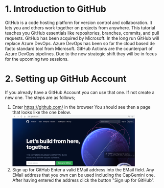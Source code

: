# 1. Introduction to GitHub

GitHub is a code hosting platform for version control and collaboration. It lets you and others work together on projects from anywhere. This tutorial teaches you GitHub essentials like repositories, branches, commits, and pull requests. GitHub has been acquired by Microsoft. In the long run GitHub will replace Azure DevOps. Azure DevOps has been so far the cloud based de facto standard tool from Microsoft. GitHub Actions are the counterpart of Azure DevOps pipelines. Due to the new strategic shift they will be in focus for the upcoming two sessions.

# 2. Setting up GitHub Account

If you already have a GitHub Account you can use that one.
If not create a new one. The steps are as follows;
1. Enter https://github.com/ in the browser
You should see then a page that looks like the one below.
<br><img src="./images/GitHub_SignUp.PNG" width="400"/>
2. Sign up for GitHub
Enter a valid EMail address into the EMail field. Any EMail address that you own can be used including the CapGemini one. After having entered the address click the button "Sign up for GitHub".
